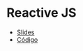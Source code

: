 # Reactive JS

- [Slides](https://docs.google.com/presentation/d/1liIH8k-gW6qr2M71dXsmt3kftCuPzNErKqdWm2ru38o/edit?usp=sharing)
- [Código](./index.html)